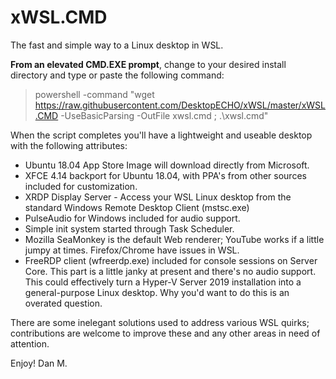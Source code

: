 # xWSL.CMD 

The fast and simple way to a Linux desktop in WSL.  

**From an elevated CMD.EXE prompt**, change to your desired install directory and type or paste the following command:

> powershell -command "wget https://raw.githubusercontent.com/DesktopECHO/xWSL/master/xWSL.CMD -UseBasicParsing -OutFile xwsl.cmd ; .\xwsl.cmd"

When the script completes you'll have a lightweight and useable desktop with the following attributes:

- Ubuntu 18.04 App Store Image will download directly from Microsoft.  
- XFCE 4.14 backport for Ubuntu 18.04, with PPA's from other sources included for customization. 
- XRDP Display Server - Access your WSL Linux desktop from the standard Windows Remote Desktop Client (mstsc.exe)
- PulseAudio for Windows included for audio support.
- Simple init system started through Task Scheduler.
- Mozilla SeaMonkey is the default Web renderer; YouTube works if a little jumpy at times.  Firefox/Chrome have issues in WSL.   
- FreeRDP client (wfreerdp.exe) included for console sessions on Server Core. This part is a little janky at present and there's no audio support.  This could effectively turn a Hyper-V Server 2019 installation into a general-purpose Linux desktop.  Why you'd want to do this is an overated question.

There are some inelegant solutions used to address various WSL quirks; contributions are welcome to improve these and any other areas in need of attention.

Enjoy!
Dan M.
